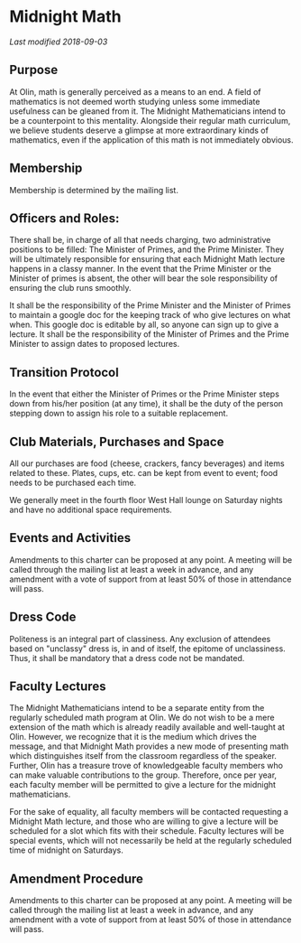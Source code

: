 # Midnight Math
*Last modified 2018-09-03*

## Purpose
At Olin, math is generally perceived as a means to an end. A field of mathematics is not deemed worth studying unless some immediate usefulness can be gleaned from it. The Midnight Mathematicians intend to be a counterpoint to this mentality. Alongside their regular math curriculum, we believe students deserve a glimpse at more extraordinary kinds of mathematics, even if the application of this math is not immediately obvious.

## Membership
Membership is determined by the mailing list.

## Officers and Roles:
There shall be, in charge of all that needs charging, two administrative positions to be filled: The Minister of Primes, and the Prime Minister. They will be ultimately responsible for ensuring that each Midnight Math lecture happens in a classy manner. In the event that the Prime Minister or the Minister of primes is absent, the other will bear the sole responsibility of ensuring the club runs smoothly. 

It shall be the responsibility of the Prime Minister and the Minister of Primes to maintain a google doc for the keeping track of who give lectures on what when.  This google doc is editable by all, so anyone can sign up to give a lecture. It shall be the responsibility of the Minister of Primes and the Prime Minister to assign dates to proposed lectures.

## Transition Protocol
In the event that either the Minister of Primes or the Prime Minister steps down from his/her position (at any time), it shall be the duty of the person stepping down to assign his role to a suitable replacement.

## Club Materials, Purchases and Space
All our purchases are food (cheese, crackers, fancy beverages) and items related to these. Plates, cups, etc. can be kept from event to event; food needs to be purchased each time.

We generally meet in the fourth floor West Hall lounge on Saturday nights and have no additional space requirements.

## Events and Activities
Amendments to this charter can be proposed at any point. A meeting will be called through the mailing list at least a week in advance, and any amendment with a vote of support from at least 50% of those in attendance will pass.

## Dress Code
Politeness is an integral part of classiness. Any exclusion of attendees based on "unclassy" dress is, in and of itself, the epitome of unclassiness. Thus, it shall be mandatory that a dress code not be mandated.

## Faculty Lectures
The Midnight Mathematicians intend to be a separate entity from the regularly scheduled math program at Olin. We do not wish to be a mere extension of the math which is already readily available and well-taught at Olin. However, we recognize that it is the medium which drives the message, and that Midnight Math provides a new mode of presenting math which distinguishes itself from the classroom regardless of the speaker. Further, Olin has a treasure trove of knowledgeable faculty members who can make valuable contributions to the group. Therefore, once per year, each faculty member will be permitted to give a lecture for the midnight mathematicians.

For the sake of equality, all faculty members will be contacted requesting a Midnight Math lecture, and those who are willing to give a lecture will be scheduled for a slot which fits with their schedule. Faculty lectures will be special events, which will not necessarily be held at the regularly scheduled time of midnight on Saturdays.

## Amendment Procedure
Amendments to this charter can be proposed at any point. A meeting will be called through the mailing list at least a week in advance, and any amendment with a vote of support from at least 50% of those in attendance will pass.
